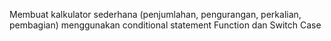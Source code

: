Membuat kalkulator sederhana (penjumlahan, pengurangan, perkalian, pembagian) menggunakan conditional statement Function dan Switch Case
